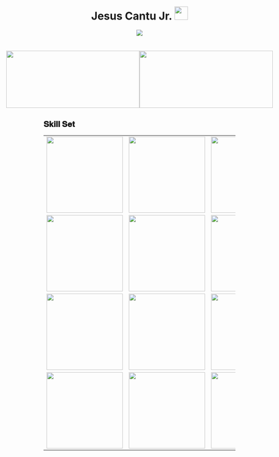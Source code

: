 <h1 align="center"> Jesus Cantu Jr. <img src="https://media.giphy.com/media/hvRJCLFzcasrR4ia7z/giphy.gif" width="35"></h1>

<p align="center">
  <a href="https://github.com/fairyland0926">
    <img src="https://readme-typing-svg.herokuapp.com/?lines=Researcher;Data%20Scientist;Software%20Engineer;Data%20Engineer;5%2B%20years%20of%20coding%20experience;Always%20learning%20new%20tech&font=Pacifico&center=true&width=550&height=80&color=2A9D2A&vCenter=true&size=45%22">
  </a>
</p>

<h1 align="center"></h1>

<!-- GitHub statistics section -->
<div style="display: flex; justify-content: center;">
  <!-- Image aligned to the left displaying GitHub statistics -->
  <div>
    <img src="https://github-readme-stats.vercel.app/api?username=jesusc1&count_private=true&show_icons=true&theme=dark" width="350" height="150">
  </div>

  <!-- Image aligned to the right displaying the top programming languages used -->
  <div>
    <img src="https://github-readme-stats.vercel.app/api/top-langs/?username=jesusc1&layout=compact&theme=dark&langs_count=10" width="350" height="150">
  </div>
</div>

<h2 font-weight="bold">𝐒𝐤𝐢𝐥𝐥 𝐒𝐞𝐭</h2>
<!-- Heading 2 element with the text "𝐒𝐤𝐢𝐥𝐥 𝐒𝐞𝐭" -->

<table>
  <tr>
    <!-- First row of images -->
    <td><img src="https://cdn.iconscout.com/icon/free/png-256/python-2-226051.png" width="200"></td>
    <td><img src="https://cdn.iconscout.com/icon/free/png-256/sql-4-190807.png" width="200"></td>
    <td><img src="https://www.r-project.org/logo/Rlogo.png" width="200"></td>
    <td><img src="https://cdn.iconscout.com/icon/free/png-256/csharp-1-1175241.png" width="200"></td>
    <td><img src="https://cdn.iconscout.com/icon/free/png-256/java-60-1174953.png" width="200"></td>
    <td><img src="https://cdn.iconscout.com/icon/free/png-256/bash-1-226007.png" width="200"></td>
  </tr>
  <tr>
    <!-- Second row of images -->
    <td><img src="https://cdn.iconscout.com/icon/free/png-256/tensorflow-2-1175019.png" width="200"></td>
    <td><img src="https://www.pytorch.org/assets/images/pytorch-logo.png" width="200"></td>
    <td><img src="https://cdn.iconscout.com/icon/free/png-256/scikit-learn-3-1173394.png" width="200"></td>
    <td><img src="https://pandas.pydata.org/static/img/pandas_mark.svg" width="200"></td>
    <td><img src="https://matplotlib.org/stable/_static/logo2_compressed.svg" width="200"></td>
    <td><img src="https://seaborn.pydata.org/_static/logo-wide-lightbg.svg" width="200"></td>
  </tr>
  <tr>
    <!-- Third row of images -->
    <td><img src="https://avatars.githubusercontent.com/u/26351522?s=200&v=4" width="200"></td>
    <td><img src="https://www.postgresql.org/media/img/about/press/elephant.png" width="200"></td>
    <td><img src="https://upload.wikimedia.org/wikipedia/commons/thumb/9/93/MongoDB_Logo.svg/2560px-MongoDB_Logo.svg.png" width="200"></td>
    <td><img src="https://hbase.apache.org/images/hbase_logo_with_orca_large.png" width="200"></td>
    <td><img src="https://phoenix.apache.org/images/phoenix-logo-3d-50.png" width="200"></td>
    <td><img src="https://hive.apache.org/images/logo.png" width="200"></td>
  </tr>
  <tr>
    <!-- Fourth row of images -->
    <td><img src="https://impala.apache.org/img/impala.png" width="200"></td>
    <td><img src="https://spark.apache.org/images/spark-logo-trademark.png" width="200"></td>
    <td><img src="https://cdn.iconscout.com/icon/free/png-256/aws-1869025-1583149.png" width="200"></td>
    <td><img src="https://www.gstatic.com/devrel-devsite/prod/vac6c146aea38f1bfcae307b4a70e5ff3d5b3d67823d8f3c763a34e6c3e6ebf3a/cloud/images/cloud-logo.svg" width="200"></td>
    <td><img src="https://miro.medium.com/max/500/1*f8yvKwVCEPJ5jT8hNqjQzQ.png" width="200"></td>
    <td><img src="https://git-scm.com/images/logos/downloads/Git-Icon-1788C.png" width="200"></td>
  </tr>
</table>
<!-- Table containing four rows of images -->
